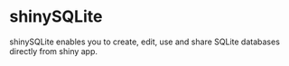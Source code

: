 # shinySQLite
shinySQLite enables you to create, edit, use and share SQLite databases directly from shiny app.
